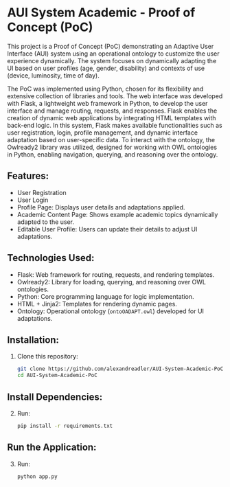 AUI System Academic - Proof of Concept (PoC)
============================================

This project is a Proof of Concept (PoC) demonstrating an Adaptive User Interface (AUI) system using an operational ontology to 
customize the user experience dynamically. The system focuses on dynamically adapting the UI based on user profiles (age, gender, disability) and contexts
of use (device, luminosity, time of day).

The PoC was implemented using Python, chosen for its flexibility and extensive collection of libraries and tools. The web interface was developed with Flask, a lightweight web framework in Python, to develop the user interface and manage routing, requests, and responses. Flask enables the creation of dynamic web applications by integrating HTML templates with back-end logic. In this system, Flask makes available functionalities such as user registration, login, profile management, and dynamic interface adaptation based on user-specific data. To interact with the ontology, the Owlready2 library was utilized, designed for working with OWL ontologies in Python, enabling navigation, querying, and reasoning over the ontology.


Features:
---------
- User Registration
- User Login
- Profile Page: Displays user details and adaptations applied.
- Academic Content Page: Shows example academic topics dynamically adapted to the user.
- Editable User Profile: Users can update their details to adjust UI adaptations.

Technologies Used:
------------------
- Flask: Web framework for routing, requests, and rendering templates.
- Owlready2: Library for loading, querying, and reasoning over OWL ontologies.
- Python: Core programming language for logic implementation.
- HTML + Jinja2: Templates for rendering dynamic pages.
- Ontology: Operational ontology (`ontoOADAPT.owl`) developed for UI adaptations.

Installation:
-------------
1. Clone this repository:
   ```bash
   git clone https://github.com/alexandreadler/AUI-System-Academic-PoC.git
   cd AUI-System-Academic-PoC
   
Install Dependencies:
-------------
2. Run:
   ```bash
   pip install -r requirements.txt
   
Run the Application:
-------------
3. Run:
   ```bash
   python app.py

